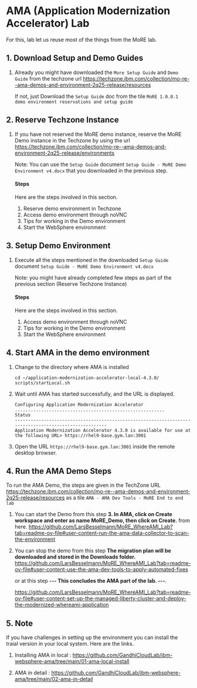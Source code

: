 # AMA  (Application Modernization Accelerator) Lab

For this, lab let us reuse most of the things from the MoRE lab.

## 1. Download Setup and Demo Guides

1. Already you might have downloaded the `More Setup Guide` and `Demo Guide` from the techzone url https://techzone.ibm.com/collection/mo-re--ama-demos-and-environment-2q25-release/resources

    If not, just Download the `Setup Guide` doc from the tile `MoRE 1.0.0.1 demo environment reservations and setup guide`

## 2. Reserve Techzone Instance

1. If you have not reserved the MoRE demo instance, reserve the MoRE Demo instance in the Techzone by using the url https://techzone.ibm.com/collection/mo-re--ama-demos-and-environment-2q25-release/environments

    Note: You can use the `Setup Guide` document `Setup Guide - MoRE Demo Environment v4.docx` that you downloaded in the previous step.

    #### Steps

    Here are the steps involved in this section.

    1. Reserve demo environment in Techzone
    2. Access demo environment through noVNC
    3. Tips for working in the Demo environment
    4. Start the WebSphere environment 

## 3. Setup Demo Environment

1. Execute all the steps mentioned in the downloaded `Setup Guide` document `Setup Guide - MoRE Demo Environment v4.docx`

    Note: you might have already completed few steps as part of the previous section (Reserve Techzone Instance)

    #### Steps

    Here are the steps involved in this section.

    1. Access demo environment through noVNC
    2. Tips for working in the Demo environment
    3. Start the WebSphere environment

## 4. Start AMA in the demo environment 

1. Change to the directory where AMA is installed

    ```
    cd ~/application-modernization-accelerator-local-4.3.0/
    scripts/startLocal.sh 
    ```

3. Wait until AMA has started successfully, and the URL is displayed.

    ```
    Configuring Application Modernization Accelerator .........................................................
    Status
    ------------------------------------------------------------------------------------------------------
    Application Modernization Accelerator 4.3.0 is available for use at the following URL> https://rhel9-base.gym.lan:3001
    ```

3. Open the URL `https://rhel9-base.gym.lan:3001` inside the remote desktop browser.


## 4. Run the AMA Demo Steps

To run the AMA Demo, the steps are given in the TechZone URL https://techzone.ibm.com/collection/mo-re--ama-demos-and-environment-2q25-release/resources as a tile `AMA - AMA Dev Tools - MoRE End to end lab`

1. You can start the Demo from this step **3. In AMA, click on Create workspace and enter as name MoRE_Demo, then click on Create.**
 from here.  https://github.com/LarsBesselmann/MoRE_WhereAMI_Lab?tab=readme-ov-file#user-content-run-the-ama-data-collector-to-scan-the-environment

2. You can stop the demo from this step  **The migration plan will be downloaded and stored in the Downloads folder.**
    https://github.com/LarsBesselmann/MoRE_WhereAMI_Lab?tab=readme-ov-file#user-content-use-the-ama-dev-tools-to-apply-automated-fixes

    or at this step **--- This concludes the AMA part of the lab. ---**.

    https://github.com/LarsBesselmann/MoRE_WhereAMI_Lab?tab=readme-ov-file#user-content-set-up-the-managed-liberty-cluster-and-deploy-the-modernized-whereami-application


## 5. Note

If you have challenges in setting up the environment you can install the traial version in your local system. Here are the links.

1. Installing AMA in local : https://github.com/GandhiCloudLab/ibm-websphere-ama/tree/main/01-ama-local-install

2. AMA in detail : https://github.com/GandhiCloudLab/ibm-websphere-ama/tree/main/02-ama-in-detail


